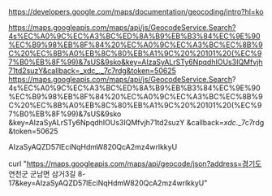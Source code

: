 https://developers.google.com/maps/documentation/geocoding/intro?hl=ko

https://maps.googleapis.com/maps/api/js/GeocodeService.Search?4s%EC%A0%9C%EC%A3%BC%ED%8A%B9%EB%B3%84%EC%9E%90%EC%B9%98%EB%8F%84%20%EC%A0%9C%EC%A3%BC%EC%8B%9C%20%EC%8B%A0%EB%8C%80%EB%A1%9C%20%20101%20(%EC%97%B0%EB%8F%99)&7sUS&9sko&key=AIzaSyALrSTy6NpqdhIOUs3IQMfvjh71td2suzY&callback=_xdc_._7c7rdg&token=50625
https://maps.googleapis.com/maps/api/js/GeocodeService.Search?
4s%EC%A0%9C%EC%A3%BC%ED%8A%B9%EB%B3%84%EC%9E%90%EC%B9%98%EB%8F%84%20%EC%A0%9C%EC%A3%BC%EC%8B%9C%20%EC%8B%A0%EB%8C%80%EB%A1%9C%20%20101%20(%EC%97%B0%EB%8F%99)&7sUS&9sko
&key=AIzaSyALrSTy6NpqdhIOUs3IQMfvjh71td2suzY
&callback=_xdc_._7c7rdg
&token=50625


AIzaSyAQZD57lEciNqHdmW820QcA2mz4wrlkkyU


curl "https://maps.googleapis.com/maps/api/geocode/json?address=경기도 연천군 군남면 삼거3길  8-17&key=AIzaSyAQZD57lEciNqHdmW820QcA2mz4wrlkkyU"